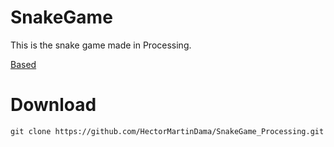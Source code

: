 # SnakeGame
This is the snake game made in Processing.

[Based](https://www.google.com/fbx?fbx=snake_arcade)

# Download
`git clone https://github.com/HectorMartinDama/SnakeGame_Processing.git`


